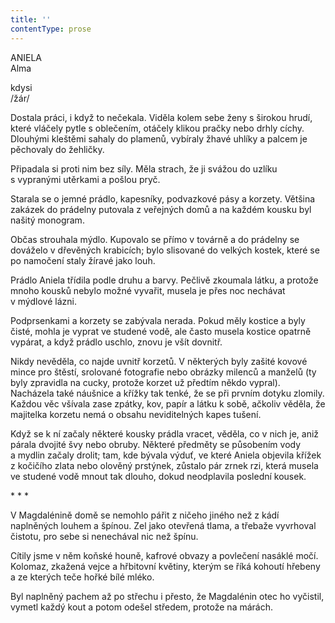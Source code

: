```yaml
---
title: ''
contentType: prose
---
```


ANIELA  
Alma

kdysi  
/žár/

  

Dostala práci, i když to nečekala. Viděla kolem sebe ženy s širokou hrudí, které vláčely pytle s oblečením, otáčely klikou pračky nebo drhly cíchy. Dlouhými kleštěmi sahaly do plamenů, vybíraly žhavé uhlíky a palcem je pěchovaly do žehličky.

Připadala si proti nim bez síly. Měla strach, že ji svážou do uzlíku s vypranými utěrkami a pošlou pryč.

Starala se o jemné prádlo, kapesníky, podvazkové pásy a korzety. Většina zakázek do prádelny putovala z veřejných domů a na každém kousku byl našitý monogram.

Občas strouhala mýdlo. Kupovalo se přímo v továrně a do prádelny se dováželo v dřevěných krabicích; bylo slisované do velkých kostek, které se po namočení staly žíravé jako louh.

Prádlo Aniela třídila podle druhu a barvy. Pečlivě zkoumala látku, a protože mnoho kousků nebylo možné vyvařit, musela je přes noc nechávat v mýdlové lázni.

Podprsenkami a korzety se zabývala nerada. Pokud měly kostice a byly čisté, mohla je vyprat ve studené vodě, ale často musela kostice opatrně vypárat, a když prádlo uschlo, znovu je všít dovnitř.

Nikdy nevěděla, co najde uvnitř korzetů. V některých byly zašité kovové mince pro štěstí, srolované fotografie nebo obrázky milenců a manželů (ty byly zpravidla na cucky, protože korzet už předtím někdo vypral). Nacházela také náušnice a křížky tak tenké, že se při prvním dotyku zlomily. Každou věc všívala zase zpátky, kov, papír a látku k sobě, ačkoliv věděla, že majitelka korzetu nemá o obsahu neviditelných kapes tušení.

Když se k ní začaly některé kousky prádla vracet, věděla, co v nich je, aniž párala dvojité švy nebo obruby. Některé předměty se působením vody a mydlin začaly drolit; tam, kde bývala výduť, ve které Aniela objevila křížek z kočičího zlata nebo olověný prstý­nek, zůstalo pár zrnek rzi, která musela ve studené vodě mnout tak dlouho, dokud neodplavila poslední kousek.

\* \* \*

  

V Magdalénině domě se nemohlo pářit z ničeho jiného než z kádí naplněných louhem a špínou. Zel jako otevřená tlama, a třebaže vyvrhoval čistotu, pro sebe si nenechával nic než špínu.

Cítily jsme v něm koňské houně, kafrové obvazy a povlečení nasáklé močí. Kolomaz, zkažená vejce a hřbitovní květiny, kterým se říká kohoutí hřebeny a ze kterých teče hořké bílé mléko.

Byl naplněný pachem až po střechu i přesto, že Magdalénin otec ho vyčistil, vymetl každý kout a potom odešel středem, protože na márách.
